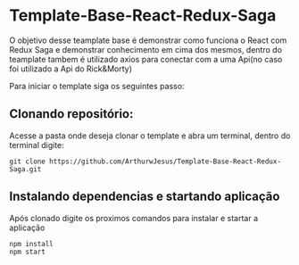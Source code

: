 # Template-Base-React-Redux-Saga

O objetivo desse teamplate base é demonstrar como funciona o React com Redux Saga e demonstrar conhecimento em cima dos mesmos, dentro do teamplate tambem é utilizado axios para conectar com a uma Api(no caso foi utilizado a Api do Rick&Morty) 

Para iniciar o template siga os seguintes passo:

## Clonando repositório:

Acesse a pasta onde deseja clonar o template e abra um terminal, dentro do terminal digite:

```
git clone https://github.com/ArthurwJesus/Template-Base-React-Redux-Saga.git
```

## Instalando dependencias e startando aplicação

Após clonado digite os proximos comandos para instalar e startar a aplicação

```
npm install
npm start
```
